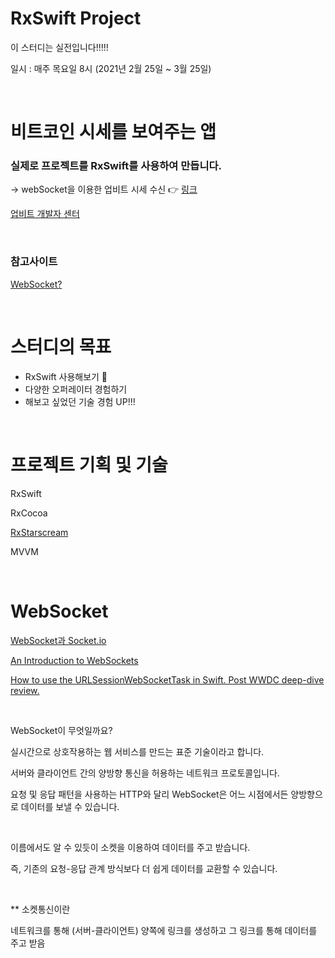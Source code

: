 # RxSwift Project

이 스터디는 실전입니다!!!!!


일시 : 매주 목요일 8시 (2021년 2월 25일 ~ 3월 25일)

<br>

# 비트코인 시세를 보여주는 앱


### 실제로 프로젝트를 RxSwift를 사용하여 만듭니다.

→ webSocket을 이용한 업비트 시세 수신 👉 [링크](https://docs.upbit.com/docs/upbit-quotation-websocket)

[업비트 개발자 센터](https://docs.upbit.com/reference)

<br>

### 참고사이트

[WebSocket?](https://blog.rocketinsights.com/state-of-swift-websockets)

<br>

# 스터디의 목표

- RxSwift 사용해보기 🤟
- 다양한 오퍼레이터 경험하기
- 해보고 싶었던 기술 경험 UP!!!

<br>

# 프로젝트 기획 및 기술

RxSwift

RxCocoa

[RxStarscream](https://github.com/RxSwiftCommunity/RxStarscream)

MVVM

<br>

# WebSocket

[WebSocket과 Socket.io](https://d2.naver.com/helloworld/1336)


[An Introduction to WebSockets](https://www.raywenderlich.com/13209594-an-introduction-to-websockets)


[How to use the URLSessionWebSocketTask in Swift. Post WWDC deep-dive review.](https://appspector.com/blog/websockets-in-ios-using-urlsessionwebsockettask)

<br>

WebSocket이 무엇일까요? 

실시간으로 상호작용하는 웹 서비스를 만드는 표준 기술이라고 합니다.

서버와 클라이언트 간의 양방향 통신을 허용하는 네트워크 프로토콜입니다.

요청 및 응답 패턴을 사용하는 HTTP와 달리 WebSocket은 어느 시점에서든 양방향으로 데이터를 보낼 수 있습니다.

<br>

이름에서도 알 수 있듯이 소켓을 이용하여 데이터를 주고 받습니다.

즉, 기존의 요청-응답 관계 방식보다 더 쉽게 데이터를 교환할 수 있습니다.


<br>



** 소켓통신이란

네트워크를 통해 (서버-클라이언트) 양쪽에 링크를 생성하고 그 링크를 통해 데이터를 주고 받음

